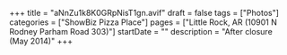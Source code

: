 +++
title = "aNnZu1k8K0GRpNisT1gn.avif"
draft = false
tags = ["Photos"]
categories = ["ShowBiz Pizza Place"]
pages = ["Little Rock, AR (10901 N Rodney Parham Road 303)"]
startDate = ""
description = "After closure (May 2014)"
+++
